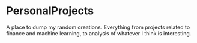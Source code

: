# PersonalProjects
A place to dump my random creations.
Everything from projects related to finance and machine learning, to analysis of whatever I think is interesting. 
